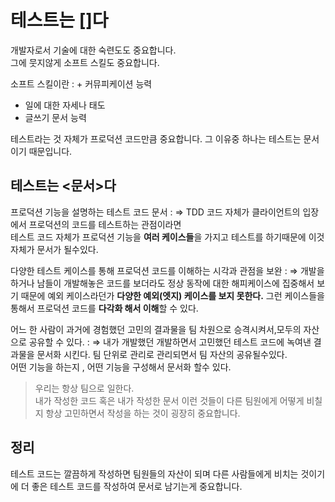 # 테스트는 []다

개발자로서 기술에 대한 숙련도도 중요합니다.  
그에 뭇지않게 소프트 스킬도 중요합니다.  

소프트 스킬이란
: + 커뮤피케이션 능력
+ 일에 대한 자세나 태도
+ 글쓰기 문서 능력  
  
테스트라는 것 자체가 프로덕션 코드만큼 중요합니다. 
그 이유중 하나는 테스트는 문서이기 때문입니다.  

## 테스트는 <문서>다

프로덕션 기능을 설명하는 테스트 코드 문서
: ⇒ TDD 코드 자체가 클라이언트의 입장에서 프로덕션의 코드를 테스트하는 관점이라면  
  테스트 코드 자체가 프로덕션 기능을 **여러 케이스들**을 가지고 테스트를 하기때문에
  이것 자체가 문서가 될수있다.

다양한 테스트 케이스를 통해 프로덕션 코드를 이해하는 시각과 관점을 보완
: ⇒ 개발을 하거나 남들이 개발해놓은 코드를 보더라도 정상 동작에 대한 해피케이스에
  집중해서 보기 때문에 예외 케이스라던가 **다양한 예외(엣지) 케이스를 보지 못한다.**
  그런 케이스들을 통해서 프로덕션 코드를 **다각화 해서 이해**할 수 있다.

어느 한 사람이 과거에 경험했던 고민의 결과물을 팀 차원으로 승격시켜서,모두의 자산으로 공유할 수 있다.
: ⇒ 내가 개발했던 개발하면서 고민했던 테스트 코드에 녹여낸 결과물을 문서화 시킨다.
  팀 단위로 관리로 관리되면서 팀 자산의 공유될수있다.  
  어떤 기능을 하는지 , 어떤 기능을 구성해서 문서화 할수 있다.
  
> 우리는 항상 팀으로 일한다.  
> 내가 작성한 코드 혹은 내가 작성한 문서 이런 것들이 다른 팀원에게 
> 어떻게 비칠지 항상 고민하면서 작성을 하는 것이 굉장히 중요합니다.
  
## 정리  
테스트 코드는 깔끔하게 작성하면 팀원들의 자산이 되며 다른 사람들에게 비치는 것이기에 
더 좋은 테스트 코드를 작성하여 문서로 남기는게 중요합니다.